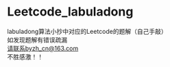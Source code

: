 # Leetcode_labuladong
labuladong算法小抄中对应的Leetcode的题解（自己手敲）  
如发现题解有错误疏漏  
请联系byzh_cn@163.com  
不胜感激！！

